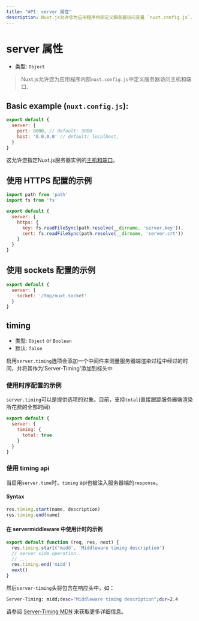 ```yaml
---
title: "API: server 属性"
description: Nuxt.js允许您为应用程序内部定义服务器访问变量 `nuxt.config.js`.
---
```


# server 属性

- 类型: `Object`

> Nuxt.js允许您为应用程序内部`nuxt.config.js`中定义服务器访问主机和端口.

## Basic example (`nuxt.config.js`):

```js
export default {
  server: {
    port: 8000, // default: 3000
    host: '0.0.0.0' // default: localhost,
  }
}
```

这允许您指定Nuxt.js服务器实例的[主机和端口](/faq/host-port)。

## 使用 HTTPS 配置的示例

```js
import path from 'path'
import fs from 'fs'

export default {
  server: {
    https: {
      key: fs.readFileSync(path.resolve(__dirname, 'server.key')),
      cert: fs.readFileSync(path.resolve(__dirname, 'server.crt'))
    }
  }
}
```

## 使用 sockets 配置的示例

```js
export default {
  server: {
    socket: '/tmp/nuxt.socket'
  }
}
```

## timing

- 类型: `Object` or `Boolean`
- 默认: `false`

启用`server.timing`选项会添加一个中间件来测量服务器端渲染过程中经过的时间，并将其作为'Server-Timing'添加到标头中

### 使用时序配置的示例

`server.timing`可以是提供选项的对象。目前，支持`total`(直接跟踪服务器端渲染所花费的全部时间)

```js
export default {
  server: {
    timing: {
      total: true
    }
  }
}
```

### 使用 timing api

当启用`server.time`时，`timing` api也被注入服务器端的`response`。

#### Syntax

```js
res.timing.start(name, description)
res.timing.end(name)
```

#### 在 servermiddleware 中使用计时的示例

```js
export default function (req, res, next) {
  res.timing.start('midd', 'Middleware timing description')
  // server side operation..
  // ...
  res.timing.end('midd')
  next()
}
```

然后`server-timing`头将包含在响应头中，如：

```bash
Server-Timing: midd;desc="Middleware timing description";dur=2.4
```

请参阅 [Server-Timing MDN](https://developer.mozilla.org/en-US/docs/Web/HTTP/Headers/Server-Timing) 来获取更多详细信息。
